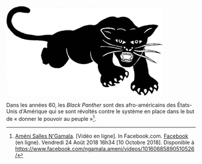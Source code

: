 <!-- TITLE: Black Panther -->
<!-- SUBTITLE: Présentation des Black Panther -->

![Bpp Logo](/uploads/logo/bpp-logo.png "Black Panther logo")

Dans les années 60, les *Black Panther* sont des afro-américains des États-Unis d'Amérique qui se sont révoltés contre le système en place dans le but de « donner le pouvoir au peuple »[^1].


[^1]: [Améni Salles N'Gamala](https://www.facebook.com/ngamala.ameni?eid=ARDlKGy1O9Eazm0P9VfQbjm8ciBWjF1TV17RrEcXv-AWl77mG8KDe2ccgc0hhsKv2pKu7eTkTpRWaq1e). [Vidéo en ligne]. In Facebook.com. [Facebook](https://www.facebook.com) (en ligne). Vendredi 24 Août 2018 16h34 [10 Octobre 2018]. Disponible à https://www.facebook.com/ngamala.ameni/videos/10160685890510526/